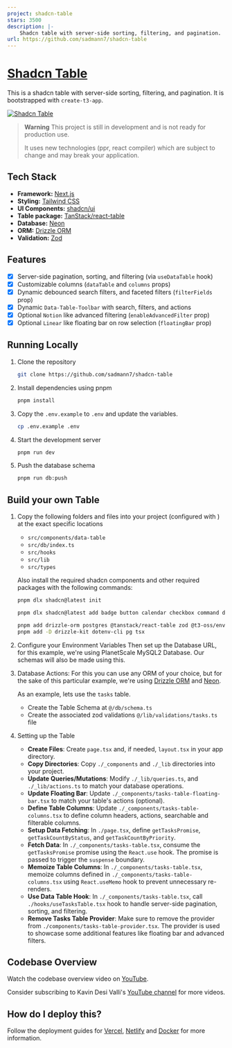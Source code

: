 ```yaml
---
project: shadcn-table
stars: 3500
description: |-
    Shadcn table with server-side sorting, filtering, and pagination.
url: https://github.com/sadmann7/shadcn-table
---
```


# [Shadcn Table](https://table.sadmn.com)

This is a shadcn table with server-side sorting, filtering, and pagination. It is bootstrapped with `create-t3-app`.

[![Shadcn Table](./public/images/screenshot.png)](https://table.sadmn.com)

> **Warning**
> This project is still in development and is not ready for production use.
>
> It uses new technologies (ppr, react compiler) which are subject to change and may break your application.

## Tech Stack

- **Framework:** [Next.js](https://nextjs.org)
- **Styling:** [Tailwind CSS](https://tailwindcss.com)
- **UI Components:** [shadcn/ui](https://ui.shadcn.com)
- **Table package:** [TanStack/react-table](https://tanstack.com/table/latest)
- **Database:** [Neon](https://neon.tech)
- **ORM:** [Drizzle ORM](https://orm.drizzle.team)
- **Validation:** [Zod](https://zod.dev)

## Features

- [x] Server-side pagination, sorting, and filtering (via `useDataTable` hook)
- [x] Customizable columns (`dataTable` and `columns` props)
- [x] Dynamic debounced search filters, and faceted filters (`filterFields` prop)
- [x] Dynamic `Data-Table-Toolbar` with search, filters, and actions
- [x] Optional `Notion` like advanced filtering (`enableAdvancedFilter` prop)
- [x] Optional `Linear` like floating bar on row selection (`floatingBar` prop)

## Running Locally

1. Clone the repository

   ```bash
   git clone https://github.com/sadmann7/shadcn-table
   ```

2. Install dependencies using pnpm

   ```bash
   pnpm install
   ```

3. Copy the `.env.example` to `.env` and update the variables.

   ```bash
   cp .env.example .env
   ```

4. Start the development server

   ```bash
   pnpm run dev
   ```

5. Push the database schema

   ```bash
   pnpm run db:push
   ```

## Build your own Table

1. Copy the following folders and files into your project (configured with ) at the exact specific locations

   - `src/components/data-table`
   - `src/db/index.ts`
   - `src/hooks`
   - `src/lib`
   - `src/types`

   Also install the required shadcn components and other required packages with the following commands:

   ```bash
   pnpm dlx shadcn@latest init

   pnpm dlx shadcn@latest add badge button calendar checkbox command dialog dropdown-menu form input label popover select separator skeleton sonner table toggle-group tooltip drawer

   pnpm add drizzle-orm postgres @tanstack/react-table zod @t3-oss/env-nextjs
   pnpm add -D drizzle-kit dotenv-cli pg tsx
   ```

2. Configure your Environment Variables
   Then set up the Database URL, for this example, we're using PlanetScale MySQL2 Database. Our schemas will also be made using this.

3. Database Actions: For this you can use any ORM of your choice, but for the sake of this particular example, we're using [Drizzle ORM](https://orm.drizzle.team) and [Neon](https://neon.tech/).

   As an example, lets use the `tasks` table.

   - Create the Table Schema at `@/db/schema.ts`
   - Create the associated zod validations `@/lib/validations/tasks.ts` file

4. Setting up the Table

   - **Create Files**: Create `page.tsx` and, if needed, `layout.tsx` in your app directory.
   - **Copy Directories**: Copy `./_components` and `./_lib` directories into your project.
   - **Update Queries/Mutations**: Modify `./_lib/queries.ts`, and `./_lib/actions.ts` to match your database operations.
   - **Update Floating Bar**: Update `./_components/tasks-table-floating-bar.tsx` to match your table's actions (optional).
   - **Define Table Columns**: Update `./_components/tasks-table-columns.tsx` to define column headers, actions, searchable and filterable columns.
   - **Setup Data Fetching**: In `./page.tsx`, define `getTasksPromise`, `getTaskCountByStatus`, and `getTaskCountByPriority`.
   - **Fetch Data**: In `./_components/tasks-table.tsx`, consume the `getTasksPromise` promise using the `React.use` hook. The promise is passed to trigger the `suspense` boundary.
   - **Memoize Table Columns**: In `./_components/tasks-table.tsx`, memoize columns defined in `./_components/tasks-table-columns.tsx` using `React.useMemo` hook to prevent unnecessary re-renders.
   - **Use Data Table Hook**: In `./_components/tasks-table.tsx`, call `./hooks/useTasksTable.tsx` hook to handle server-side pagination, sorting, and filtering.
   - **Remove Tasks Table Provider**: Make sure to remove the provider from `./components/tasks-table-provider.tsx`. The provider is used to showcase some additional features like floating bar and advanced filters.

## Codebase Overview

Watch the codebase overview video on [YouTube](https://www.youtube.com/watch?v=BsvjF5Y6-C8&t=1s).

Consider subscribing to Kavin Desi Valli's [YouTube channel](https://www.youtube.com/@livecode247) for more videos.

## How do I deploy this?

Follow the deployment guides for [Vercel](https://create.t3.gg/en/deployment/vercel), [Netlify](https://create.t3.gg/en/deployment/netlify) and [Docker](https://create.t3.gg/en/deployment/docker) for more information.

